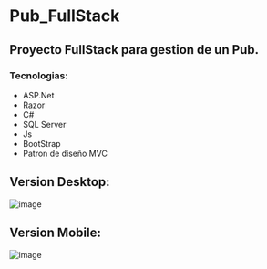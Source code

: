 # Pub_FullStack
## Proyecto FullStack para gestion de un Pub. 


### Tecnologias:
- ASP.Net 
- Razor
- C#
- SQL Server 
- Js
- BootStrap
- Patron de diseño MVC

## Version Desktop:
![image](https://user-images.githubusercontent.com/74782019/232957076-5307156a-a288-4c10-8f1d-a74e661666ea.png)

## Version Mobile:
![image](https://user-images.githubusercontent.com/74782019/232957296-484ffbc4-a638-41ff-9d37-6cc24c870753.png)



